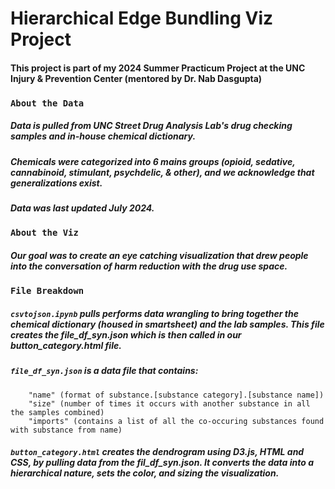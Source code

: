 # Hierarchical Edge Bundling Viz Project

#### This project is part of my 2024 Summer Practicum Project at the UNC Injury & Prevention Center (mentored by Dr. Nab Dasgupta)

### **`About the Data`**
##### Data is pulled from UNC Street Drug Analysis Lab's drug checking samples and in-house chemical dictionary. 
##### Chemicals were categorized into 6 mains groups (opioid, sedative, cannabinoid, stimulant, psychdelic, & other), and we acknowledge that generalizations exist.
##### Data was last updated July 2024. 

### **`About the Viz`**
##### Our goal was to create an eye catching visualization that drew people into the conversation of harm reduction with the drug use space. 

### **`File Breakdown`**

##### **`csvtojson.ipynb`** pulls performs data wrangling to bring together the chemical dictionary (housed in smartsheet) and the lab samples. This file creates the file_df_syn.json which is then called in our button_category.html file. 

##### **`file_df_syn.json`** is a data file that contains:
        "name" (format of substance.[substance category].[substance name])
        "size" (number of times it occurs with another substance in all the samples combined)
        "imports" (contains a list of all the co-occuring substances found with substance from name)

##### **`button_category.html`** creates the dendrogram using D3.js, HTML and CSS, by pulling data from the fil_df_syn.json. It converts the data into a hierarchical nature, sets the color, and sizing the visualization. 







